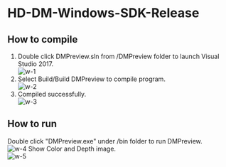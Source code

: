 # HD-DM-Windows-SDK-Release
## How to compile
1. Double click DMPreview.sln from /DMPreview folder to launch Visual Studio 2017.  
![w-1](https://user-images.githubusercontent.com/13328289/121152966-3d006980-c878-11eb-89ff-94fbd118d357.png)
2. Select Build/Build DMPreview to compile program.    
![w-2](https://user-images.githubusercontent.com/13328289/121153001-47bafe80-c878-11eb-91fa-14b683d45561.png)
3. Compiled successfully.  
![w-3](https://user-images.githubusercontent.com/13328289/121153031-4e497600-c878-11eb-884e-f1b82eb4bb3c.png)

  
## How to run
Double click "DMPreview.exe" under /bin folder to run DMPreview.  
![w-4](https://user-images.githubusercontent.com/13328289/121153056-530e2a00-c878-11eb-834c-ff2f1e8b76ce.png)
Show Color and Depth image.  
![w-5](https://user-images.githubusercontent.com/13328289/121153074-56a1b100-c878-11eb-8d7e-c393a86bf9e5.png)
